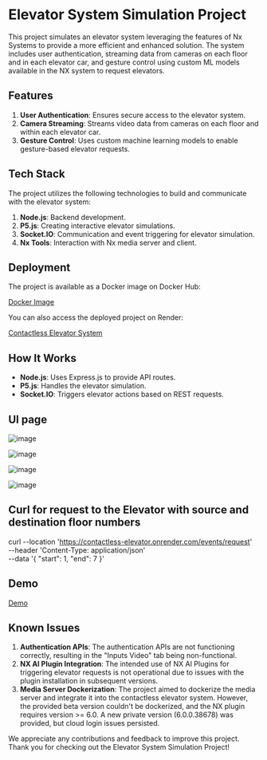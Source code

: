 # Elevator System Simulation Project

This project simulates an elevator system leveraging the features of Nx Systems to provide a more efficient and enhanced solution. The system includes user authentication, streaming data from cameras on each floor and in each elevator car, and gesture control using custom ML models available in the NX system to request elevators.


## Features

1. **User Authentication**: Ensures secure access to the elevator system.
2. **Camera Streaming**: Streams video data from cameras on each floor and within each elevator car.
3. **Gesture Control**: Uses custom machine learning models to enable gesture-based elevator requests.


## Tech Stack

The project utilizes the following technologies to build and communicate with the elevator system:

1. **Node.js**: Backend development.
2. **P5.js**: Creating interactive elevator simulations.
3. **Socket.IO**: Communication and event triggering for elevator simulation.
4. **Nx Tools**: Interaction with Nx media server and client.


## Deployment

The project is available as a Docker image on Docker Hub:

[Docker Image](https://hub.docker.com/r/aceabhi147/contactless-elevator)

You can also access the deployed project on Render:

[Contactless Elevator System](https://contactless-elevator.onrender.com/login)


## How It Works

- **Node.js**: Uses Express.js to provide API routes.
- **P5.js**: Handles the elevator simulation.
- **Socket.IO**: Triggers elevator actions based on REST requests.

## UI page
![image](https://github.com/AceAbhi147/ContactlessElevatorSystem/assets/22478260/fae2c2f0-6d6d-45b5-9ce1-feb5dba416a5)

![image](https://github.com/AceAbhi147/ContactlessElevatorSystem/assets/22478260/b32d9a53-ceb1-4887-a1c4-89a659b0b857)

![image](https://github.com/AceAbhi147/ContactlessElevatorSystem/assets/22478260/5702f0e5-9b11-4e4c-ad81-86f680e2ec14)

![image](https://github.com/AceAbhi147/ContactlessElevatorSystem/assets/22478260/17676c73-5f4d-4b69-9b4d-f168e582ba1c)


## Curl for request to the Elevator with source and destination floor numbers
curl --location 'https://contactless-elevator.onrender.com/events/request' \
--header 'Content-Type: application/json' \
--data '{
    "start": 1,
    "end": 7
}'


## Demo
[Demo](https://github.com/AceAbhi147/ContactlessElevatorSystem/assets/22478260/dfb56f83-6a35-4013-826a-96d331bdef23)


## Known Issues

1. **Authentication APIs**: The authentication APIs are not functioning correctly, resulting in the "Inputs Video" tab being non-functional.
2. **NX AI Plugin Integration**: The intended use of NX AI Plugins for triggering elevator requests is not operational due to issues with the plugin installation in subsequent versions.
3. **Media Server Dockerization**: The project aimed to dockerize the media server and integrate it into the contactless elevator system. However, the provided beta version couldn't be dockerized, and the NX plugin requires version >= 6.0. A new private version (6.0.0.38678) was provided, but cloud login issues persisted.

We appreciate any contributions and feedback to improve this project. Thank you for checking out the Elevator System Simulation Project!
